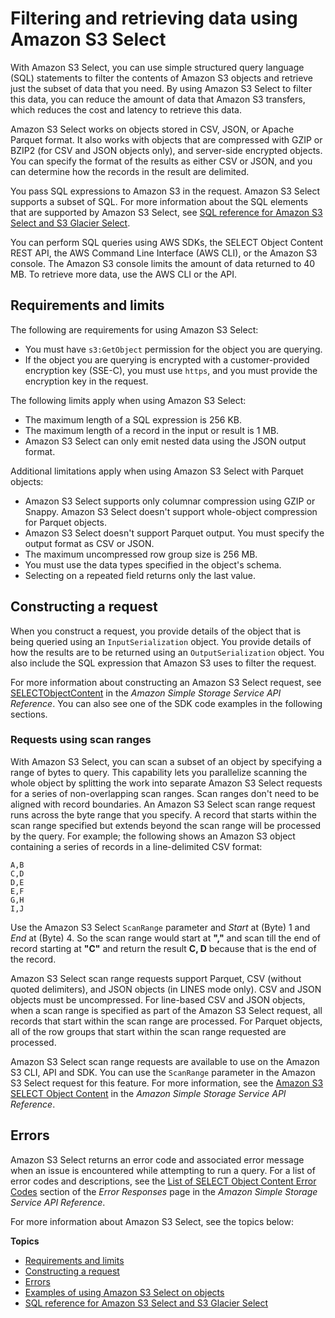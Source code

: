 # Filtering and retrieving data using Amazon S3 Select<a name="selecting-content-from-objects"></a>

With Amazon S3 Select, you can use simple structured query language \(SQL\) statements to filter the contents of Amazon S3 objects and retrieve just the subset of data that you need\. By using Amazon S3 Select to filter this data, you can reduce the amount of data that Amazon S3 transfers, which reduces the cost and latency to retrieve this data\.

Amazon S3 Select works on objects stored in CSV, JSON, or Apache Parquet format\. It also works with objects that are compressed with GZIP or BZIP2 \(for CSV and JSON objects only\), and server\-side encrypted objects\. You can specify the format of the results as either CSV or JSON, and you can determine how the records in the result are delimited\.

You pass SQL expressions to Amazon S3 in the request\. Amazon S3 Select supports a subset of SQL\. For more information about the SQL elements that are supported by Amazon S3 Select, see [SQL reference for Amazon S3 Select and S3 Glacier Select](s3-glacier-select-sql-reference.md)\.

You can perform SQL queries using AWS SDKs, the SELECT Object Content REST API, the AWS Command Line Interface \(AWS CLI\), or the Amazon S3 console\. The Amazon S3 console limits the amount of data returned to 40 MB\. To retrieve more data, use the AWS CLI or the API\.

## Requirements and limits<a name="selecting-content-from-objects-requirements-and-limits"></a>

The following are requirements for using Amazon S3 Select:
+ You must have `s3:GetObject` permission for the object you are querying\.
+ If the object you are querying is encrypted with a customer\-provided encryption key \(SSE\-C\), you must use `https`, and you must provide the encryption key in the request\.

The following limits apply when using Amazon S3 Select:
+ The maximum length of a SQL expression is 256 KB\.
+ The maximum length of a record in the input or result is 1 MB\.
+ Amazon S3 Select can only emit nested data using the JSON output format\.

Additional limitations apply when using Amazon S3 Select with Parquet objects:
+ Amazon S3 Select supports only columnar compression using GZIP or Snappy\. Amazon S3 Select doesn't support whole\-object compression for Parquet objects\.
+ Amazon S3 Select doesn't support Parquet output\. You must specify the output format as CSV or JSON\.
+ The maximum uncompressed row group size is 256 MB\.
+ You must use the data types specified in the object's schema\.
+ Selecting on a repeated field returns only the last value\.

## Constructing a request<a name="selecting-content-from-objects-contructing-request"></a>

When you construct a request, you provide details of the object that is being queried using an `InputSerialization` object\. You provide details of how the results are to be returned using an `OutputSerialization` object\. You also include the SQL expression that Amazon S3 uses to filter the request\.

For more information about constructing an Amazon S3 Select request, see [ SELECTObjectContent](https://docs.aws.amazon.com/AmazonS3/latest/API/RESTObjectSELECTContent.html) in the *Amazon Simple Storage Service API Reference*\. You can also see one of the SDK code examples in the following sections\.

### Requests using scan ranges<a name="selecting-content-from-objects-using-byte-range"></a>

With Amazon S3 Select, you can scan a subset of an object by specifying a range of bytes to query\. This capability lets you parallelize scanning the whole object by splitting the work into separate Amazon S3 Select requests for a series of non\-overlapping scan ranges\. Scan ranges don't need to be aligned with record boundaries\. An Amazon S3 Select scan range request runs across the byte range that you specify\. A record that starts within the scan range specified but extends beyond the scan range will be processed by the query\. For example; the following shows an Amazon S3 object containing a series of records in a line\-delimited CSV format:

```
A,B
C,D
D,E
E,F
G,H
I,J
```

 Use the Amazon S3 Select `ScanRange` parameter and *Start* at \(Byte\) 1 and *End* at \(Byte\) 4\. So the scan range would start at **","** and scan till the end of record starting at **"C"** and return the result **C, D** because that is the end of the record\. 

 Amazon S3 Select scan range requests support Parquet, CSV \(without quoted delimiters\), and JSON objects \(in LINES mode only\)\. CSV and JSON objects must be uncompressed\. For line\-based CSV and JSON objects, when a scan range is specified as part of the Amazon S3 Select request, all records that start within the scan range are processed\. For Parquet objects, all of the row groups that start within the scan range requested are processed\. 

Amazon S3 Select scan range requests are available to use on the Amazon S3 CLI, API and SDK\. You can use the `ScanRange` parameter in the Amazon S3 Select request for this feature\. For more information, see the [ Amazon S3 SELECT Object Content](https://docs.aws.amazon.com/AmazonS3/latest/API/API_SelectObjectContent.html) in the *Amazon Simple Storage Service API Reference*\.

## Errors<a name="selecting-content-from-objects-errors"></a>

Amazon S3 Select returns an error code and associated error message when an issue is encountered while attempting to run a query\. For a list of error codes and descriptions, see the [List of SELECT Object Content Error Codes](https://docs.aws.amazon.com/AmazonS3/latest/API/ErrorResponses.html#SelectObjectContentErrorCodeList) section of the *Error Responses* page in the *Amazon Simple Storage Service API Reference*\.

For more information about Amazon S3 Select, see the topics below:

**Topics**
+ [Requirements and limits](#selecting-content-from-objects-requirements-and-limits)
+ [Constructing a request](#selecting-content-from-objects-contructing-request)
+ [Errors](#selecting-content-from-objects-errors)
+ [Examples of using Amazon S3 Select on objects](using-select.md)
+ [SQL reference for Amazon S3 Select and S3 Glacier Select](s3-glacier-select-sql-reference.md)